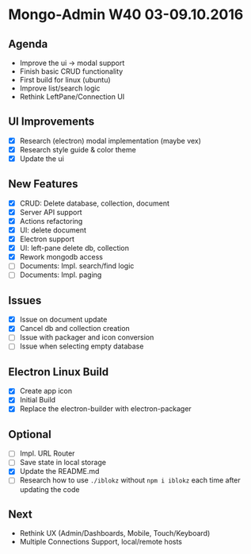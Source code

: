 
# Mongo-Admin W40 03-09.10.2016

## Agenda
- Improve the ui -> modal support
- Finish basic CRUD functionality
- First build for linux (ubuntu)
- Improve list/search logic
- Rethink LeftPane/Connection UI

## UI Improvements
- [x] Research (electron) modal implementation (maybe vex)
- [x] Research style guide & color theme
- [x] Update the ui

## New Features
- [x] CRUD: Delete database, collection, document
 - [x] Server API support
 - [x] Actions refactoring
 - [x] UI: delete document
 - [x] Electron support
 - [x] UI: left-pane delete db, collection
- [x] Rework mongodb access
- [ ] Documents: Impl. search/find logic
- [ ] Documents: Impl. paging

## Issues
- [x] Issue on document update
- [x] Cancel db and collection creation
- [ ] Issue with packager and icon conversion
- [ ] Issue when selecting empty database

## Electron Linux Build
- [x] Create app icon
- [x] Initial Build
- [x] Replace the electron-builder with electron-packager

## Optional
- [ ] Impl. URL Router
- [ ] Save state in local storage
- [x] Update the README.md
- [ ] Research how to use `./iblokz` without `npm i iblokz` each time after updating the code

## Next
- Rethink UX (Admin/Dashboards, Mobile, Touch/Keyboard)
- Multiple Connections Support, local/remote hosts
